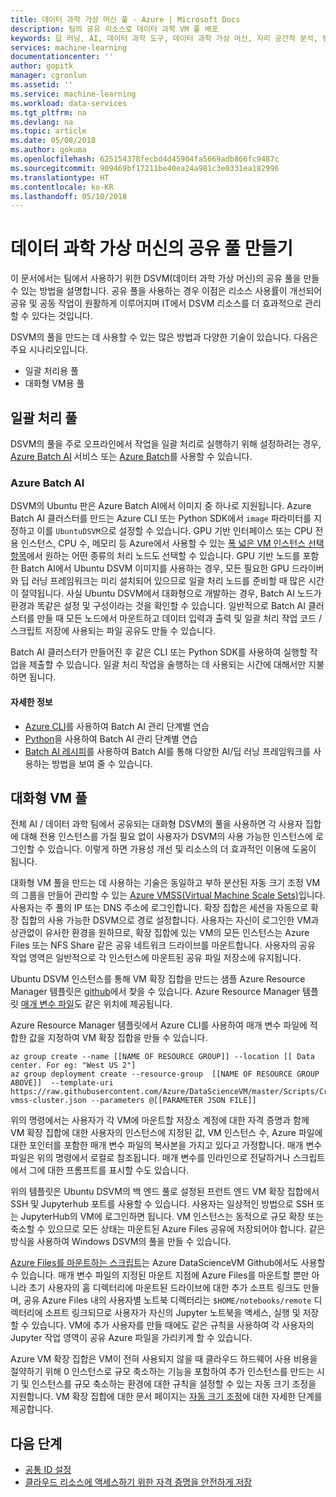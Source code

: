 ```yaml
---
title: 데이터 과학 가상 머신 풀 - Azure | Microsoft Docs
description: 팀의 공유 리소스로 데이터 과학 VM 풀 배포
keywords: 딥 러닝, AI, 데이터 과학 도구, 데이터 과학 가상 머신, 지리 공간적 분석, 팀 데이터 과학 프로세스
services: machine-learning
documentationcenter: ''
author: gopitk
manager: cgronlun
ms.assetid: ''
ms.service: machine-learning
ms.workload: data-services
ms.tgt_pltfrm: na
ms.devlang: na
ms.topic: article
ms.date: 05/08/2018
ms.author: gokuma
ms.openlocfilehash: 625154378fecbd4d45904fa5669adb866fc9487c
ms.sourcegitcommit: 909469bf17211be40ea24a981c3e0331ea182996
ms.translationtype: HT
ms.contentlocale: ko-KR
ms.lasthandoff: 05/10/2018
---
```

# <a name="creating-a-shared-pool-of-data-science-virtual-machines"></a>데이터 과학 가상 머신의 공유 풀 만들기

이 문서에서는 팀에서 사용하기 위한 DSVM(데이터 과학 가상 머신)의 공유 풀을 만들 수 있는 방법을 설명합니다. 공유 풀을 사용하는 경우 이점은 리소스 사용률이 개선되어 공유 및 공동 작업이 원활하게 이루어지며 IT에서 DSVM 리소스를 더 효과적으로 관리할 수 있다는 것입니다. 

DSVM의 풀을 만드는 데 사용할 수 있는 많은 방법과 다양한 기술이 있습니다.  다음은 주요 시나리오입니다.

* 일괄 처리용 풀
* 대화형 VM용 풀

## <a name="batch-processing-pool"></a>일괄 처리 풀
DSVM의 풀을 주로 오프라인에서 작업을 일괄 처리로 실행하기 위해 설정하려는 경우, [Azure Batch AI](https://docs.microsoft.com/azure/batch-ai/) 서비스 또는 [Azure Batch](https://docs.microsoft.com/azure/batch/)를 사용할 수 있습니다. 

### <a name="azure-batch-ai"></a>Azure Batch AI
DSVM의 Ubuntu 판은 Azure Batch AI에서 이미지 중 하나로 지원됩니다. Azure Batch AI 클러스터를 만드는 Azure CLI 또는 Python SDK에서 ```image``` 파라미터를 지정하고 이를 ```UbuntuDSVM```으로 설정할 수 있습니다. GPU 기반 인터페이스 또는 CPU 전용 인스턴스, CPU 수, 메모리 등 Azure에서 사용할 수 있는 [폭 넓은 VM 인스턴스 선택 항목](https://azure.microsoft.com/pricing/details/virtual-machines/linux/)에서 원하는 어떤 종류의 처리 노드도 선택할 수 있습니다. GPU 기반 노드를 포함한 Batch AI에서 Ubuntu DSVM 이미지를 사용하는 경우, 모든 필요한 GPU 드라이버와 딥 러닝 프레임워크는 미리 설치되어 있으므로 일괄 처리 노드를 준비할 때 많은 시간이 절약됩니다. 사실 Ubuntu DSVM에서 대화형으로 개발하는 경우, Batch AI 노드가 환경과 똑같은 설정 및 구성이라는 것을 확인할 수 있습니다. 일반적으로 Batch AI 클러스터를 만들 때 모든 노드에서 마운트하고 데이터 입력과 출력 및 일괄 처리 작업 코드 / 스크립트 저장에 사용되는 파일 공유도 만들 수 있습니다. 

Batch AI 클러스터가 만들어진 후 같은 CLI 또는 Python SDK를 사용하여 실행할 작업을 제출할 수 있습니다. 일괄 처리 작업을 술행하는 데 사용되는 시간에 대해서만 지불하면 됩니다. 

#### <a name="more-information"></a>자세한 정보
* [Azure CLI](https://docs.microsoft.com/azure/batch-ai/quickstart-cli)를 사용하여 Batch AI 관리 단계별 연습
* [Python](https://docs.microsoft.com/azure/batch-ai/quickstart-python)을 사용하여 Batch AI 관리 단계별 연습
* [Batch AI 레시피](https://github.com/Azure/BatchAI)를 사용하여 Batch AI를 통해 다양한 AI/딥 러닝 프레임워크를 사용하는 방법을 보여 줄 수 있습니다.

## <a name="interactive-vm-pool"></a>대화형 VM 풀

전체 AI / 데이터 과학 팀에서 공유되는 대화형 DSVM의 풀을 사용하면 각 사용자 집합에 대해 전용 인스턴스를 가질 필요 없이 사용자가 DSVM의 사용 가능한 인스턴스에 로그인할 수 있습니다. 이렇게 하면 가용성 개선 및 리소스의 더 효과적인 이용에 도움이 됩니다. 

대화형 VM 풀을 만드는 데 사용하는 기술은 동일하고 부하 분산된 자동 크기 조정 VM의 그룹을 만들어 관리할 수 있는 [Azure VMSS(Virtual Machine Scale Sets)](https://docs.microsoft.com/azure/virtual-machine-scale-sets/)입니다. 사용자는 주 풀의 IP 또는 DNS 주소에 로그인합니다. 확장 집합은 세션을 자동으로 확장 집합의 사용 가능한 DSVM으로 경로 설정합니다. 사용자는 자신이 로그인한 VM과 상관없이 유사한 환경을 원하므로, 확장 집합에 있는 VM의 모든 인스턴스는 Azure Files 또는 NFS Share 같은 공유 네트워크 드라이브를 마운트합니다. 사용자의 공유 작업 영역은 일반적으로 각 인스턴스에 마운트된 공유 파일 저장소에 유지됩니다. 

Ubuntu DSVM 인스턴스를 통해 VM 확장 집합을 만드는 샘플 Azure Resource Manager 템플릿은 [github](https://raw.githubusercontent.com/Azure/DataScienceVM/master/Scripts/CreateDSVM/Ubuntu/dsvm-vmss-cluster.json)에서 찾을 수 있습니다. Azure Resource Manager 템플릿 [매개 변수 파일](https://raw.githubusercontent.com/Azure/DataScienceVM/master/Scripts/CreateDSVM/Ubuntu/dsvm-vmss-cluster.parameters.json)도 같은 위치에 제공됩니다. 

Azure Resource Manager 템플릿에서 Azure CLI를 사용하여 매개 변수 파일에 적합한 값을 지정하여 VM 확장 집합을 만들 수 있습니다. 

```
az group create --name [[NAME OF RESOURCE GROUP]] --location [[ Data center. For eg: "West US 2"]
az group deployment create --resource-group  [[NAME OF RESOURCE GROUP ABOVE]]  --template-uri https://raw.githubusercontent.com/Azure/DataScienceVM/master/Scripts/CreateDSVM/Ubuntu/dsvm-vmss-cluster.json --parameters @[[PARAMETER JSON FILE]]
```
위의 명령에서는 사용자가 각 VM에 마운트할 저장소 계정에 대한 자격 증명과 함께 VM 확장 집합에 대한 사용자의 인스턴스에 지정된 값, VM 인스턴스 수, Azure 파일에 대한 포인터를 포함한 매개 변수 파일의 복사본을 가지고 있다고 가정합니다. 매개 변수 파일은 위의 명령에서 로컬로 참조됩니다. 매개 변수를 인라인으로 전달하거나 스크립트에서 그에 대한 프롬프트를 표시할 수도 있습니다.  

위의 템플릿은 Ubuntu DSVM의 백 엔드 풀로 설정된 프런트 엔드 VM 확장 집합에서 SSH 및 Jupyterhub 포트를 사용할 수 있습니다.  사용자는 일상적인 방법으로 SSH 또는 JupyterHub의 VM에 로그인하면 됩니다. VM 인스턴스는 동적으로 규모 확장 또는 축소할 수 있으므로 모든 상태는 마운트된 Azure Files 공유에 저장되어야 합니다. 같은 방식을 사용하여 Windows DSVM의 풀을 만들 수 있습니다. 

[Azure Files를 마운트하는 스크립트](https://raw.githubusercontent.com/Azure/DataScienceVM/master/Extensions/General/mountazurefiles.sh)는 Azure DataScienceVM Github에서도 사용할 수 있습니다. 매개 변수 파일의 지정된 마운트 지점에 Azure Files를 마운트할 뿐만 아니라 초기 사용자의 홈 디렉터리에 마운트된 드라이브에 대한 추가 소프트 링크도 만들며, 공유 Azure Files 내의 사용자별 노트북 디렉터리는 ```$HOME/notebooks/remote``` 디렉터리에 소프트 링크되므로 사용자가 자신의 Jupyter 노트북을 액세스, 실행 및 저장할 수 있습니다.  VM에 추가 사용자를 만들 때에도 같은 규칙을 사용하여 각 사용자의 Jupyter 작업 영역이 공유 Azure 파일을 가리키게 할 수 있습니다. 

Azure VM 확장 집합은 VM이 전혀 사용되지 않을 때 클라우드 하드웨어 사용 비용을 절약하기 위해 0 인스턴스로 규모 축소하는 기능을 포함하여 추가 인스턴스를 만드는 시기 및 인스턴스를 규모 축소하는 환경에 대한 규칙을 설정할 수 있는 자동 크기 조정을 지원합니다. VM 확장 집합에 대한 문서 페이지는 [자동 크기 조정](https://docs.microsoft.com/azure/virtual-machine-scale-sets/virtual-machine-scale-sets-autoscale-overview)에 대한 자세한 단계를 제공합니다.

## <a name="next-steps"></a>다음 단계

* [공통 ID 설정](dsvm-common-identity.md)
* [클라우드 리소스에 액세스하기 위한 자격 증명을 안전하게 저장](dsvm-secure-access-keys.md)















